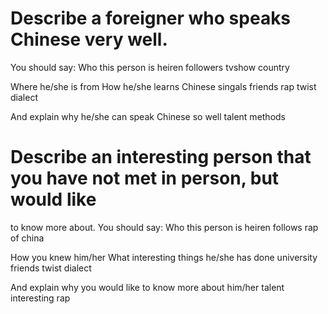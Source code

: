# Describe a foreigner who speaks Chinese very well.
You should say:
Who this person is
heiren followers tvshow country

Where he/she is from
How he/she learns Chinese
singals
friends rap
twist
dialect

And explain why he/she can speak Chinese so well
talent
methods

# Describe an interesting person that you have not met in person, but would like
to know more about.
You should say:
Who this person is
heiren follows rap of china

How you knew him/her
What interesting things he/she has done
university
friends
twist
dialect

And explain why you would like to know more about him/her
talent
interesting
rap